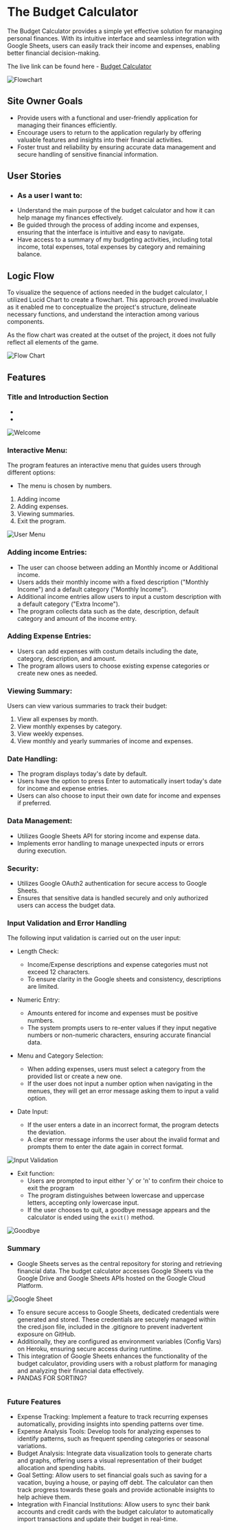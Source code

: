 # The Budget Calculator
The Budget Calculator provides a simple yet effective solution for managing personal finances. With its intuitive interface and seamless integration with Google Sheets, users can easily track their income and expenses, enabling better financial decision-making.

The live link can be found here - [Budget Calculator]()

![Flowchart]()

## Site Owner Goals
- Provide users with a functional and user-friendly application for managing their finances efficiently.
- Encourage users to return to the application regularly by offering valuable features and insights into their financial activities.
- Foster trust and reliability by ensuring accurate data management and secure handling of sensitive financial information.

## User Stories

- ### As a user I want to:
 - Understand the main purpose of the budget calculator and how it can help manage my finances effectively.
 - Be guided through the process of adding income and expenses, ensuring that the interface is intuitive and easy to navigate.
 - Have access to a summary of my budgeting activities, including total income, total expenses, total expenses by category and remaining balance.


## Logic Flow
To visualize the sequence of actions needed in the budget calculator, I utilized Lucid Chart to create a flowchart. This approach proved invaluable as it enabled me to conceptualize the project's structure, delineate necessary functions, and understand the interaction among various components.



As the flow chart was created at the outset of the project, it does not fully reflect all elements of the game.

![Flow Chart]()

## Features

### Title and Introduction Section
- 
- 

![Welcome]()

### Interactive Menu:

The program features an interactive menu that guides users through different options:
- The menu is chosen by numbers.
1. Adding income 
2. Adding expenses.
3. Viewing summaries.
4. Exit the program.

![User Menu]()

### Adding income Entries:
- The user can choose between adding an Monthly income or Additional income.
- Users adds their monthly income with a fixed description ("Monthly Income") and a default category ("Monthly Income").
- Additional income entries allow users to input a custom description with a default category ("Extra Income").
- The program collects data such as the date, description, default category and amount of the income entry.

### Adding Expense Entries:

- Users can add expenses with  costum details including the date, category, description, and amount.
- The program allows users to choose existing expense categories or create new ones as needed.

### Viewing Summary:

Users can view various summaries to track their budget:
1. View all expenses by month.
2. View monthly expenses by category.
3. View weekly expenses.
4. View monthly and yearly summaries of income and expenses.

### Date Handling:

- The program displays today's date by default.
- Users have the option to press Enter to automatically insert today's date for income and expense entries.
- Users can also choose to input their own date for income and expenses if preferred.

### Data Management:

- Utilizes Google Sheets API for storing income and expense data.
- Implements error handling to manage unexpected inputs or errors during execution.

### Security:

- Utilizes Google OAuth2 authentication for secure access to Google Sheets.
- Ensures that sensitive data is handled securely and only authorized users can access the budget data.

### Input Validation and Error Handling
The following input validation is carried out on the user input:
- Length Check:
    - Income/Expense descriptions and expense categories must not exceed 12 characters.
    - To ensure clarity in the Google sheets and consistency, descriptions are limited.

- Numeric Entry:
    - Amounts entered for income and expenses must be positive numbers.
    - The system prompts users to re-enter values if they input negative numbers or non-numeric characters, ensuring accurate financial data.

- Menu and Category Selection:
    - When adding expenses, users must select a category from the provided list or create a new one.
    - If the user does not input a number option when navigating in the menues, they will get an error message asking them to input a valid option.

- Date Input:
    - If the user enters a date in an incorrect format, the program detects the deviation.
    - A clear error message informs the user about the invalid format and prompts them to enter the date again in correct format.

![Input Validation]()
- Exit function:
    - Users are prompted to input either 'y' or 'n' to confirm their choice to exit the program
    - The program distinguishes between lowercase and uppercase letters, accepting only lowercase input.
    - If the user chooses to quit, a goodbye message appears and the calculator is ended using the `exit()` method.

![Goodbye]()


### Summary 
- Google Sheets serves as the central repository for storing and retrieving financial data. The budget calculator accesses Google Sheets via the Google Drive and Google Sheets APIs hosted on the Google Cloud Platform.

![Google Sheet]()

- To ensure secure access to Google Sheets, dedicated credentials were generated and stored. These credentials are securely managed within the cred.json file, included in the .gitignore to prevent inadvertent exposure on GitHub. 
- Additionally, they are configured as environment variables (Config Vars) on Heroku, ensuring secure access during runtime.
- This integration of Google Sheets enhances the functionality of the budget calculator, providing users with a robust platform for managing and analyzing their financial data effectively.
- PANDAS FOR SORTING?

![]()

### Future Features
- Expense Tracking: Implement a feature to track recurring expenses automatically, providing insights into spending patterns over time.
- Expense Analysis Tools: Develop tools for analyzing expenses to identify patterns, such as frequent spending categories or seasonal variations.
- Budget Analysis: Integrate data visualization tools to generate charts and graphs, offering users a visual representation of their budget allocation and spending habits.
- Goal Setting: Allow users to set financial goals such as saving for a vacation, buying a house, or paying off debt. The calculator can then track progress towards these goals and provide actionable insights to help achieve them.
- Integration with Financial Institutions: Allow users to sync their bank accounts and credit cards with the budget calculator to automatically import transactions and update their budget in real-time.